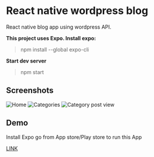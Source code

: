 # React native wordpress blog

React native blog app using wordpress API.

**This project uses Expo. Install expo:**

> npm install --global expo-cli

**Start dev server**

> npm start

## Screenshots

![Home](http://usman.sagri.co.in/github/my-blog/Home.jpeg)
![Categories](http://usman.sagri.co.in/github/my-blog/Categoties.jpg)
![Category post view](http://usman.sagri.co.in/github/my-blog/Category-post-view.jpeg)

## Demo

Install Expo go from App store/Play store to run this App

[LINK](exp://exp.host/@usman.io/my-blog)
